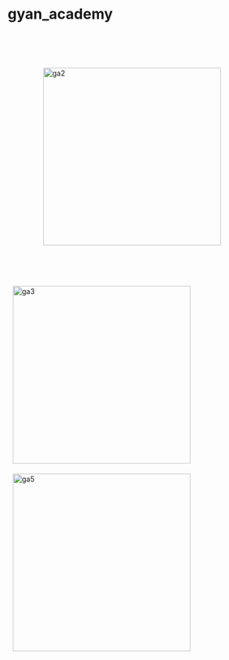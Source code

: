 # gyan_academy

<img src="https://github.com/arun-praveen-d-58/GyanAcademy/assets/116140047/bca64967-78dc-4c5c-b6eb-193278f87f6d" alt="ga2" width="350" style="margin: 70px;"/>
<br/>

<img src="https://github.com/arun-praveen-d-58/GyanAcademy/assets/116140047/b36d4974-e35a-4dbe-9374-c4f442368c73" alt="ga3" width="350"  style="margin: 10px;"/>
<br/>
<img src="https://github.com/arun-praveen-d-58/GyanAcademy/assets/116140047/1f476a61-d52b-4e17-b698-554c80be3598" alt="ga5" width="350"   style="margin: 10px;" />
